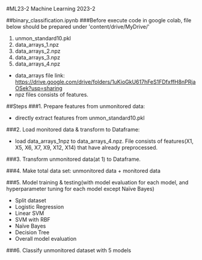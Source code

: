 #ML23-2
Machine Learning 2023-2

##binary_classification.ipynb
###Before execute code in google colab, file below should be prepared under 'content/drive/MyDrive/' 
1. unmon_standard10.pkl
2. data_arrays_1.npz
3. data_arrays_2.npz
4. data_arrays_3.npz
5. data_arrays_4.npz
- data_arrays file link:
https://drive.google.com/drive/folders/1uKioGkU617hFeS1FDfxffH8nPRjaOSek?usp=sharing
- npz files consists of features.

##Steps
###1.	Prepare features from unmonitored data: 
- directly extract features from unmon_standard10.pkl

###2.	Load monitored data & transform to Dataframe: 
- load data_arrays_1npz to data_arrays_4.npz. File consists of features(X1, X5, X6, X7, X9, X12, X14) that have already preprocessed. 

###3.	Transform unmonitored data(at 1) to Dataframe.

###4.	Make total data set: unmonitored data + monitored data

###5.	Model training & testing(with model evaluation for each model, and hyperparameter tuning for each model except Naïve Bayes)
- Split dataset
-	Logistic Regression
-	Linear SVM
-	SVM with RBF
-	Naïve Bayes
-	Decision Tree
-	Overall model evaluation

###6.	Classify unmonitored dataset with 5 models
